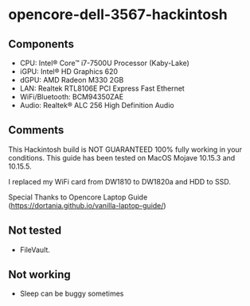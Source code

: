 # opencore-dell-3567-hackintosh

## Components
- CPU: Intel® Core™ i7-7500U Processor (Kaby-Lake)
- iGPU: Intel® HD Graphics 620
- dGPU: AMD Radeon M330 2GB
- LAN: Realtek RTL8106E PCI Express Fast Ethernet
- WiFi/Bluetooth: BCM94350ZAE
- Audio: Realtek® ALC 256 High Definition Audio

## Comments
This Hackintosh build is NOT GUARANTEED 100% fully working in your conditions. This guide has been tested on MacOS Mojave 10.15.3 and 10.15.5.

I replaced my WiFi card from DW1810 to DW1820a and HDD to SSD.

Special Thanks to Opencore Laptop Guide (https://dortania.github.io/vanilla-laptop-guide/)

## Not tested
- FileVault.

## Not working
- Sleep can be buggy sometimes
